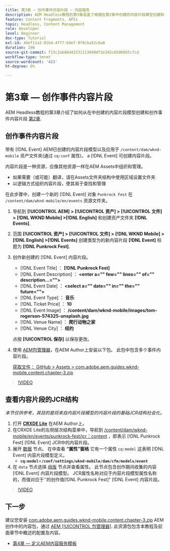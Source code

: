 ```yaml
---
title: 第3章 — 创作事件内容片段 — 内容服务
description: AEM Headless教程的第3章涵盖了根据在第2章中创建的内容片段模型创建和创作事件内容片段。
feature: Content Fragments, APIs
topic: Headless, Content Management
role: Developer
level: Beginner
doc-type: Tutorial
exl-id: 46ef11a2-81bd-4ff7-b9ef-9f8cba52c6a8
duration: 196
source-git-commit: f23c2ab86d42531113690df2e342c65060b5c7cd
workflow-type: tm+mt
source-wordcount: '423'
ht-degree: 0%

---
```


# 第3章 — 创作事件内容片段

AEM Headless教程的第3章介绍了如何从在中创建的内容片段模型创建和创作事件内容片段 [第2章](./chapter-2.md).

## 创作事件内容片段

带有 [!DNL Event] AEM已创建的内容片段模型以及应用于 `/content/dam/wknd-mobile` 资产文件夹(通过 `cq:conf` 属性)， a [!DNL Event] 可创建内容片段。

内容片段是一种资源，应像其他资源一样在AEM Assets中组织和管理。

* 如果需要（或可能）翻译，请在Assets文件夹结构中使用区域设置文件夹
* 以逻辑方式组织内容片段，使其易于查找和管理

在此步骤中，创建一个新的 [!DNL Event] 对象 `Punkrock Fest` 在 `/content/dam/wknd-mobile/en/events` 资源文件夹。

1. 导航到 **[!UICONTROL AEM] > [!UICONTROL 资产] > [!UICONTROL 文件] > [!DNL WKND Mobile] >[!DNL English]** 和创建资产文件夹 **[!DNL Events]**.
1. 范围 **[!UICONTROL 资产] > [!UICONTROL 文件] > [!DNL WKND Mobile] > [!DNL English] >[!DNL Events]** 创建类型为的新内容片段 **[!DNL Event]** 标题为 **[!DNL Punkrock Fest]**.
1. 创作新创建的 [!DNL Event] 内容片段。

   * [!DNL Event Title] ： **[!DNL Punkrock Fest]**
   * [!DNL Event Description] ： **&lt;enter a=&quot;&quot; few=&quot;&quot; lines=&quot;&quot; of=&quot;&quot; description...=&quot;&quot;>**
   * [!DNL Event Date] ： **&lt;select a=&quot;&quot; date=&quot;&quot; in=&quot;&quot; the=&quot;&quot; future=&quot;&quot;>**
   * [!DNL Event Type] ： **音乐**
   * [!DNL Ticket Price] ： **10**
   * [!DNL Event Image] ： **/content/dam/wknd-mobile/images/tom-rogerson-574325-unsplash.jpg**
   * [!DNL Venue Name] ： **爬行动物之家**
   * [!DNL Venue City] ： **纽约**

   点按 **[!UICONTROL 保存]** 以保存更改。

1. 使用 [AEM包管理器](http://localhost:4502/crx/packmgr/index.jsp)，在AEM Author上安装以下包。 此包中包含多个事件内容片段。

   [获取文件： GitHub > Assets > com.adobe.aem.guides.wknd-mobile.content.chapter-3.zip](https://github.com/adobe/aem-guides-wknd-mobile/releases/latest)

>[!VIDEO](https://video.tv.adobe.com/v/28338?quality=12&learn=on)

## 查看内容片段的JCR结构

*本节仅供参考，其目的是将来自内容片段模型的内容片段的基础JCR结构社会化。*

1. 打开 **[CRXDE Lite](http://localhost:4502/crx/de/index.jsp)** 在AEM Author上。
1. 在CRXDE Lite的左侧层次结构菜单中，导航到 [/content/dam/wknd-mobile/en/events/punkrock-fest/jcr：content](http://localhost:4502/crx/de/index.jsp#/content/dam/wknd-mobile/en/events/punkrock-fest/jcr:content) ，即表示 [!DNL Punkrock Fest] [!DNL Event] JCR中的内容片段。
1. 展开 [数据](http://localhost:4502/crx/de/index.jsp#/content/dam/wknd-mobile/en/events/punkrock-fest/jcr:content/data/master) 节点。
在中查看 **“属性”窗格** 它有一个属性 `cq:model` 这表明 [!DNL Event] 内容片段模型定义。
   * **`cq:model`**=**`/conf/settings/wknd-mobile/dam/cfm/models/event`**
1. 在 `data` 节点选择 [母版](http://localhost:4502/crx/de/index.jsp#/content/dam/wknd-mobile/en/events/punkrock-fest/jcr:content/data/master) 节点并查看属性。 此节点包含创作期间收集的内容 [!DNL Event] 内容片段模型。 JCR属性名称对应于内容片段模型属性名称的，而值对应于&#39;&#39;的创作值[!DNL Punkrock Fest]&quot; [!DNL Event] 内容片段。

>[!VIDEO](https://video.tv.adobe.com/v/28356?quality=12&learn=on)

## 下一步

建议您安装 [com.adobe.aem.guides.wknd-mobile.content.chapter-3.zip](https://github.com/adobe/aem-guides-wknd-mobile/releases/latest) AEM创作中的内容包，通过 [AEM [!UICONTROL 包管理器]](http://localhost:4502/crx/packmgr/index.jsp). 此资源包包含本教程及前面章节中概述的配置及内容。

* [第4章 — 定义AEM内容服务模板](./chapter-4.md)
